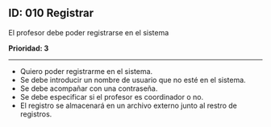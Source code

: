 ## ID: 010 Registrar
El profesor debe poder registrarse en el sistema

**Prioridad: 3**

---

 - Quiero poder registrarme en el sistema.
 - Se debe introducir un nombre de usuario que no esté en el sistema.
 - Se debe acompañar con una contraseña.
 - Se debe especificar si el profesor es coordinador o no.
 - El registro se almacenará en un archivo externo junto al restro de registros.
